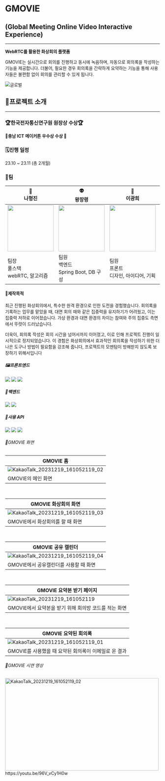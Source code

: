 
# GMOVIE

## (Global Meeting Online Video Interactive Experience)

---

**WebRTC를 활용한 화상회의 플랫폼**

GMOVIE는 실시간으로 회의를 진행하고 동시에 녹음하며, 자동으로 회의록을 작성하는 기능을 제공합니다. 더불어, 필요한 경우 회의록을 간략하게 요약하는 기능을 통해 사용자들은 불편함 없이 회의를 관리할 수 있게 됩니다.

![글로벌](https://github.com/nahollo/GMOVIE/assets/145747048/6ea01340-4d75-435a-80d9-7945e5422473)

## 🦧프로젝트 소개

---

### 🏆한국전자통신연구원 원장상 수상🏆

**🎉충남 ICT 메이커톤 우수상 수상 🎉**

### 🗓️진행 일정

23.10 ~ 23.11 (총 2개월)

### 🤝팀

| 🦏<br>나형진 | 👽<br>왕장령 | 🐶<br>이광희 | 🐱<br>정경희 |
| --- | --- | --- | --- |
| <img src="https://github.com/nahollo/GMOVIE/assets/137711359/993ad94b-c02a-4db3-83bf-a30d82eb8d02" width="150" height="150"> | <img src="https://github.com/nahollo/GMOVIE/assets/137711359/3c20a37a-6595-465b-92e6-5cf5e743fa4f" width="150" height="150"> | <img src="https://github.com/nahollo/GMOVIE/assets/137711359/15cbf46b-e1ed-44d3-889b-408634c301c5" width="150" height="150"> | <img src="https://github.com/nahollo/GMOVIE/assets/137711359/7704e151-8246-45c3-9979-156596c8d5b1" width="150" height="150"> |
| 팀장<br>풀스택<br>webRTC, 알고리즘 | 팀원<br>백엔드<br>Spring Boot, DB 구성 | 팀원<br>프론트<br>디자인, 아이디어, 기획 | 팀원<br>백엔드<br>DB 설계, 음성 파일 변환 |

#### 🥑제작목적

최근 진행된 화상회의에서, 특수한 원격 환경으로 인한 도전을 경험했습니다. 회의록을 기록하는 업무를 맡았을 때, 대면 회의 때와 같은 집중력을 유지하기가 어려웠고, 이는 집중력 저하로 이어졌습니다. 가상 환경과 대면 환경의 차이는 참여와 주의 집중도 측면에서 뚜렷이 드러났습니다.

더욱이, 회의록 작성은 회의 시간을 넘어서까지 이어졌고, 이로 인해 프로젝트 진행이 일시적으로 정지되었습니다. 이 경험은 화상회의에서 효과적인 회의록을 작성하기 위한 더 나은 도구나 방법이 필요함을 강조해 줍니다, 프로젝트의 모멘텀이 방해받지 않도록 보장하기 위해서입니다

##### 🖼프론트엔드
<img src="https://img.shields.io/badge/html5-E34F26?style=for-the-badge&logo=HTML&logoColor=white">&nbsp;<img src="https://img.shields.io/badge/css3-1572B6?style=for-the-badge&logo=CSS&logoColor=white">&nbsp;<img src="https://img.shields.io/badge/javascript-F7DF1E?style=for-the-badge&logo=javascript&logoColor=white">

##### 📡백엔드
<img src="https://img.shields.io/badge/spring boot-6DB33F?style=for-the-badge&logo=springboot&logoColor=white">&nbsp;<img src="https://img.shields.io/badge/node.js-339933?style=for-the-badge&logo=nodedotjs&logoColor=white">
<br>
##### 🥦사용 API
<img src="https://img.shields.io/badge/ffmpeg-007808?style=for-the-badge&logo=ffmpeg&logoColor=white">&nbsp;<img src="https://img.shields.io/badge/webrtc-333333?style=for-the-badge&logo=webrtc&logoColor=white">&nbsp;<img src="https://img.shields.io/badge/openai-412991?style=for-the-badge&logo=openai&logoColor=white">


###### 👻GMOVIE 화면
|GMOVIE 홈|
|---|
|![KakaoTalk_20231219_161052119_02](https://github.com/nahollo/GMOVIE/assets/137711359/a8eb1ccb-f2d6-4e48-acb7-79dc5ef56ee2)|
|GMOVIE의 메인 화면|

<br>

|GMOVIE 화상회의 화면|
|---|
|![KakaoTalk_20231219_161052119_03](https://github.com/nahollo/GMOVIE/assets/137711359/dac6e42a-a93f-434c-bc5c-68b2ec072444)|
|GMOVIE에서 화상회의를 할 때 화면|

<br>

|GMOVIE 공유 캘린더|
|---|
|![KakaoTalk_20231219_161052119_04](https://github.com/nahollo/GMOVIE/assets/137711359/dc8ab77b-2c72-4971-8da3-1ba847622765)|
|GMOVIE에서 공유캘린더를 사용할 때 화면|

<br>

|GMOVIE 요약본 받기 페이지|
|---|
|![KakaoTalk_20231219_161052119](https://github.com/nahollo/GMOVIE/assets/137711359/123e658d-0294-4f56-bf4f-a5a9c75c7228)|
|GMOVIE에서 요약본을 받기 위해 회의방 코드를 적는 화면|

<br>

|GMOVIE 요약된 회의록|
|---|
|![KakaoTalk_20231219_161052119_01](https://github.com/nahollo/GMOVIE/assets/137711359/99b3f2c4-de00-4970-886e-470e48d81430)|
|GMOVIE를 사용했을 때 요약된 회의록이 이메일로 온 결과|

###### 👻GMOVIE 시연 영상

<a href="https://youtu.be/96V_vCy1H0w">
    <img src="https://github.com/nahollo/GMOVIE/assets/137711359/a8eb1ccb-f2d6-4e48-acb7-79dc5ef56ee2" alt="KakaoTalk_20231219_161052119_02"  width="500" height="300">
</a>
https://youtu.be/96V_vCy1H0w


